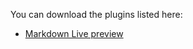 You can download the plugins listed here:
- [Markdown Live preview](https://github.com/iamcco/markdown-preview.vim.git)

